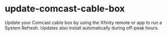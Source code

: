 # update-comcast-cable-box
Update your Comcast cable box by using the Xfinity remote or app to run a System Refresh. Updates also install automatically during off-peak hours.
